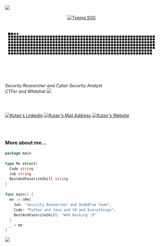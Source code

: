 
<!--horizontal divider(gradiant)-->
<img src="https://user-images.githubusercontent.com/73097560/115834477-dbab4500-a447-11eb-908a-139a6edaec5c.gif">

<p align="center">
<a href="https://git.io/typing-svg"><img src="https://readme-typing-svg.demolab.com?font=Fira+Code&duration=4000&pause=1500&vCenter=true&width=435&lines=+Hi%2C+I'am+Kutay+KOCA.; Yes+I'm+a+Cyber+Security+Expert" alt="Typing SVG" /></a>
<br/><br/>

<!--- snake -->
<div align="center">
  <img  src="https://github.com/1999AZZAR/1999AZZAR/blob/main/resources/img/grid-snake.svg"
       alt="snake" /></a>
</div>

<br/><br/>

<p><em>Security Researcher and Cyber Security Analyst<br>
  CTFer and Whitehat <img src="https://media.giphy.com/media/WUlplcMpOCEmTGBtBW/giphy.gif" width="30"> 
</em></p>

<br/><br/>

<a href="https://www.linkedin.com/in/kutaykoca/" target="_blank" rel="nofollow"><img alt="Kutay's Linkedin" src="https://img.shields.io/badge/LinkedIn-black?style=for-the-badge&logo=linkedin&logoColor=white" /></a>
 <a href="mailto:info@kutaykoca.com" target="_blank" rel="nofollow"><img alt="Kutay's Mail Address" src="https://img.shields.io/badge/Gmail-black?style=for-the-badge&logo=gmail&logoColor=white" /></a>
 <a href="www.kutaykoca.com" target="_blank"><img alt="Kutay's Website" src="https://img.shields.io/badge/Website-black?style=for-the-badge&logo=website&logoColor=white" /></a>

<br/><br/>

### More about me...

```go
package main

type Me struct{
  Code string
  Job string
  BestAndFavoriteSkill string
}

func main() {
  me := &Me{
    Job: "Security Researcher and Red&Blue Team",
    Code: "Python and Java and C# and Everythings",
    BestAndFavoriteSkill: "Web Hacking :D"
  }
  _ = me
}
```

<!--horizontal divider(gradiant)-->
<img src="https://user-images.githubusercontent.com/73097560/115834477-dbab4500-a447-11eb-908a-139a6edaec5c.gif">
